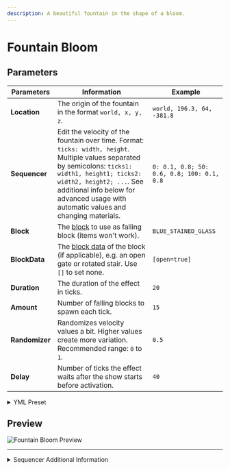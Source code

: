 ```yaml
---
description: A beautiful fountain in the shape of a bloom.
---
```


# Fountain Bloom

## Parameters

| Parameters      | Information                                                                                                                                                                                                                                                               | Example                                    |
|-----------------|---------------------------------------------------------------------------------------------------------------------------------------------------------------------------------------------------------------------------------------------------------------------------|--------------------------------------------|
| **Location**    | The origin of the fountain in the format `world, x, y, z`.                                                                                                                                                                                                                | `world, 196.3, 64, -381.8`                 |
| **Sequencer**   | Edit the velocity of the fountain over time. Format: `ticks: width, height`. Multiple values separated by semicolons: `ticks1: width1, height1; ticks2: width2, height2; ...`. See additional info below for advanced usage with automatic values and changing materials. | `0: 0.1, 0.8; 50: 0.6, 0.8; 100: 0.1, 0.8` |
| **Block**       | The [block](https://hub.spigotmc.org/javadocs/bukkit/org/bukkit/Material.html) to use as falling block (items won't work).                                                                                                                                                | `BLUE_STAINED_GLASS`                       |
| **BlockData**   | The [block data](https://minecraft.wiki/w/Block_states) of the block (if applicable), e.g. an open gate or rotated stair. Use `[]` to set none.                                                                                                                           | `[open=true]`                              |
| **Duration**    | The duration of the effect in ticks.                                                                                                                                                                                                                                      | `20`                                       |
| **Amount**      | Number of falling blocks to spawn each tick.                                                                                                                                                                                                                              | `15`                                       |
| **Randomizer**  | Randomizes velocity values a bit. Higher values create more variation. Recommended range: `0` to `1`.                                                                                                                                                                     | `0.5`                                      |
| **Delay**       | Number of ticks the effect waits after the show starts before activation.                                                                                                                                                                                                 | `40`                                       |

<details>
<summary>YML Preset</summary>

```yaml
'1':
  Type: FOUNTAIN_BLOOM
  Location: 'world, 0, 0, 0'
  Sequencer: '0: 0.1, 0.8; 50: 0.6, 0.8; 100: 0.1, 0.8'
  Block: BLUE_STAINED_GLASS
  BlockData: []
  Duration: 20
  Amount: 15
  Randomizer: 0
  Delay: 0
```

</details>

## Preview

![Fountain Bloom Preview](../assets/previews/fountain-bloom.gif)

---

<details>
<summary>Sequencer Additional Information</summary>
:::info

### Sequencer Additional Information

The sequencer format is:

```
tick: width, height; tick: width, height; ...
```

**Advanced usage:**

* **Automatic values:** Use `~` to let the plugin calculate the value automatically.

  Example:

  ```
  0: 0.0, 0.0;
  50: ~, 0.75;
  100: 0.3, ~;
  ```

* **Changing materials:** Add a material name as a third value to change the block used at that tick.

  Example:

  ```
  0: 0.0, 0.0, RED_WOOL;
  50: ~, ~, YELLOW_WOOL;
  100: 0.3, 0.75, ORANGE_WOOL;
  ```

:::
</details>